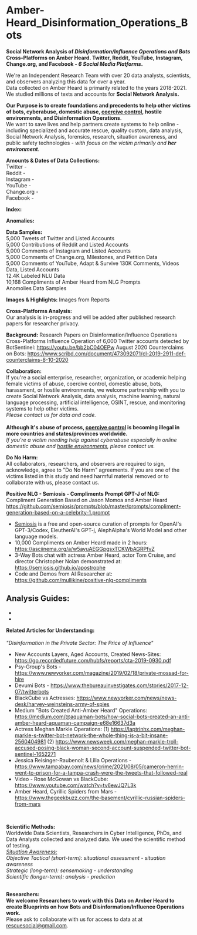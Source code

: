 # Amber-Heard_Disinformation_Operations_Bots
<b>Social Network Analysis of <i>Disinformation/Influence Operations and Bots</i> Cross-Platforms on Amber Heard. Twitter, Reddit, YouTube, Instagram, Change.org, and Facebook - <i>6 Social Media Platforms</i>.</b>

We're an Independent Research Team with over 20 data analysts, scientists, and observers analyzing this data for over a year. 
<br>Data collected on Amber Heard is primarily related to the years 2018-2021. We studied millions of texts and accounts for <b>Social Network Analysis.</b>

<b>Our Purpose is to create foundations and precedents to help other victims of bots, cyberabuse, domestic abuse, <a href="https://www.connecticutprotectivemoms.org/coercive-control-legislation-in-the">coercive control</a>, hostile environments, and Disinformation Operations</b>. 
<br>We want to save lives and help partners create systems to help online - including specialized and accurate rescue, quality custom, data analysis, Social Network Analysis, forensics, research, situation awareness, and public safety technologies - <i>with focus on the victim primarily and <b>her environment</b></i>. 

<b>Amounts & Dates of Data Collections:</b><br>
Twitter -
<br>Reddit -
<br>Instagram -
<br>YouTube -
<br>Change.org -
<br>Facebook -


<b>Index:</b>



<b>Anomalies:</b>



<b>Data Samples:</b><br>
5,000 Tweets of Twitter and Listed Accounts<br>
5,000 Contributions of Reddit and Listed Accounts<br>
5,000 Comments of Instagram and Listed Accounts<br>
5,000 Comments of Change.org, Milestones, and Petition Data<br>
5,000 Comments of YouTube, Adapt & Survive 130K Comments, Videos Data, Listed Accounts<br>
12.4K Labeled NLU Data<br>
10,168 Compliments of Amber Heard from NLG Prompts<br>
Anomolies Data Samples <br>

<b>Images & Highlights:</b>
 Images from Reports

<b>Cross-Platforms Analysis:</b><br>
Our analysis is in-progress and will be added after published research papers for researcher privacy.

<b>Background:</b>
Research Papers on Disinformation/Influence Operations Cross-Platforms
Influence Operation of 6,000 Twitter accounts detected by BotSentinel: https://youtu.be/bb2bC04OEPw
August 2020 Counterclaims on Bots: https://www.scribd.com/document/473092071/cl-2019-2911-def-counterclaims-8-10-2020


<b>Collaboration:</b> <br>
If you're a social enterprise, researcher, organization, or academic helping female victims of abuse, coercive control, domestic abuse, bots, harassment, or hostile environments, we welcome partnership with you to create Social Network Analysis, data analysis, machine learning, natural language processing, artificial intelligence, OSINT, rescue, and monitoring systems to help other victims. 
<br><i>Please contact us for data and code.</i>
<br><br>
<b>Although it's abuse of process, <a href="https://www.connecticutprotectivemoms.org/coercive-control-legislation-in-the">coercive control</a> is becoming illegal in more countries and states/provinces worldwide.</b>
<i><br>If you're a victim needing help against cyberabuse especially in online domestic abuse and <a href="https://metta-space.com">hostile environments</a>, please contact us.</i>

<b>Do No Harm:</b> <br>
All collaborators, researchers, and observers are required to sign, acknowledge, agree to "Do No Harm" agreements. If you are one of the victims listed in this study and need harmful material removed or to collaborate with us, please contact us.
<br>

<b>Positive NLG - Semiosis - Compliments Prompt GPT-J of NLG:</b><br>
Compliment Generation Based on Jason Momoa and Amber Heard<br>
 https://github.com/semiosis/prompts/blob/master/prompts/compliment-generation-based-on-a-celebrity-1.prompt<br>
- <a href="https://github.com/semiosis">Semiosis</a> is a free and open-source curation of prompts for OpenAI's GPT-3/Codex, EleutherAI's GPT-j, AlephAlpha's World Model and other language models.
- 10,000 Compliments on Amber Heard made in 2 hours: https://asciinema.org/a/w5ayuAEGGpgsxTCKWbAGRPfvZ
- 3-Way Bots chat with actress Amber Heard, actor Tom Cruise, and director Christopher Nolan demonstrated at: https://semiosis.github.io/apostrophe 
- Code and Demos from AI Researcher at: https://github.com/mullikine/positive-nlg-compliments

<b>Analysis Guides:</b>
<br>
-
-
-

<b>Related Articles for Understanding:</b><br> 
<br><i>"Disinformation in the Private Sector: The Price of Influence"</i>
- New Accounts Layers, Aged Accounts, Created News-Sites:</br>
https://go.recordedfuture.com/hubfs/reports/cta-2019-0930.pdf<br>
- Psy-Group's Bots - https://www.newyorker.com/magazine/2019/02/18/private-mossad-for-hire<br>
- Devumi Bots - https://www.thebureauinvestigates.com/stories/2017-12-07/twitterbots<br>
- BlackCube vs Actresses: https://www.newyorker.com/news/news-desk/harvey-weinsteins-army-of-spies<br>
- Medium "Bots Created Anti-Amber Heard" Operations: https://medium.com/@aquaman-bots/how-social-bots-created-an-anti-amber-heard-aquaman-campaign-e68e16637d3a<br>
- Actress Meghan Markle Operations: (1) https://laptrinhx.com/meghan-markle-s-twitter-bot-network-the-whole-thing-is-a-bit-insane-2560404981 (2) https://www.newsweek.com/meghan-markle-troll-accused-posing-black-woman-second-account-suspended-twitter-bot-sentinel-1652271<br>
- Jessica Reisinger-Raubenolt & Lilia Operations - https://www.tampabay.com/news/crime/2021/08/05/cameron-herrin-went-to-prison-for-a-tampa-crash-were-the-tweets-that-followed-real<br>
- Video - Rose McGowan vs BlackCube: https://www.youtube.com/watch?v=tv6ewJQ7L3k<br>
- Amber Heard, Cyrillic Spiders from Mars - https://www.thegeekbuzz.com/the-basement/cyrillic-russian-spiders-from-mars

<br>

<b>Scientific Methods:</b><br>
Worldwide Data Scientists, Researchers in Cyber Intelligence, PhDs, and Data Analysts collected and analyzed data. We used the scientific method of testing.
<br>
<i><a href="https://en.wikipedia.org/wiki/Situation_awareness">Situation Awareness:</a><br>
Objective	Tactical (short-term):	situational assessment	- situation awareness<br>
Strategic (long-term):	sensemaking -	understanding<br>
Scientific (longer-term):	analysis	- prediction<br></i>
<br>

<b>Researchers:</b><br>
<b>We welcome Researchers to work with this Data on Amber Heard to create Blueprints on how Bots and Disinformation/Influence Operations work. </b>
<br>Please ask to collaborate with us for access to data at at rescuesocial@gmail.com.
